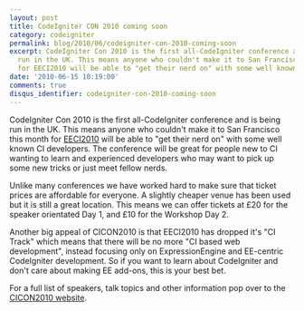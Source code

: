 ```yaml
---
layout: post
title: CodeIgniter CON 2010 coming soon
category: codeigniter
permalink: blog/2010/06/codeigniter-con-2010-coming-soon
excerpt: CodeIgniter Con 2010 is the first all-CodeIgniter conference and is being
  run in the UK. This means anyone who couldn't make it to San Francisco this month
  for EECI2010 will be able to "get their nerd on" with some well known CI developers.
date: '2010-06-15 10:19:00'
comments: true
disqus_identifier: codeigniter-con-2010-coming-soon
---
```


CodeIgniter Con 2010 is the first all-CodeIgniter conference and is being run in the UK. This means anyone who couldn't make it to San Francisco this month for [EECI2010](http://eeci2010.com/) will be able to "get their nerd on" with some well known CI developers. The conference will be great for people new to CI wanting to learn and experienced developers who may want to pick up some new tricks or just meet fellow nerds.

Unlike many conferences we have worked hard to make sure that ticket prices are affordable for everyone. A slightly cheaper venue has been used but it is still a great location. This means we can offer tickets at £20 for the speaker orientated Day 1, and £10 for the Workshop Day 2.

Another big appeal of CICON2010 is that EECI2010 has dropped it's "CI Track" which means that there will be no more "CI based web development", instead focusing only on ExpressionEngine and EE-centric CodeIgniter development. So if you want to learn about CodeIgniter and don't care about making EE add-ons, this is your best bet.

For a full list of speakers, talk topics and other information pop over to the [CICON2010 website](http://www.cicon2010.com/ "CodeIgniter Conference UK").


